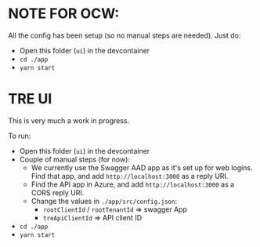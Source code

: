 # NOTE FOR OCW:
All the config has been setup (so no manual steps are needed). Just do:
- Open this folder (`ui`) in the devcontainer
- `cd ./app`
- `yarn start` 


# TRE UI

This is very much a work in progress.

To run: 
- Open this folder (`ui`) in the devcontainer
- Couple of manual steps (for now):
  - We currently use the Swagger AAD app as it's set up for web logins. Find that app, and add `http://localhost:3000` as a reply URI.
  - Find the API app in Azure, and add `http://localhost:3000` as a CORS reply URI.
  - Change the values in `./app/src/config.json`:
    - `rootClientId` / `rootTenantId` => swagger App
    - `treApiClientId` => API client ID
- `cd ./app`
- `yarn start` 

